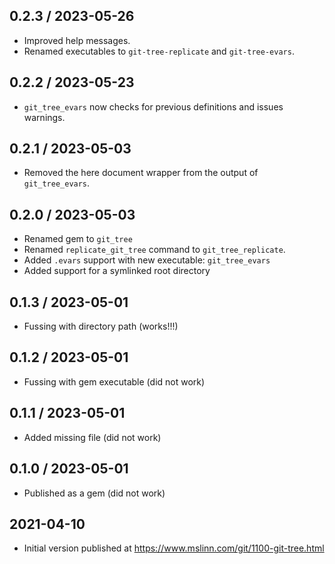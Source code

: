 ## 0.2.3 / 2023-05-26
  * Improved help messages.
  * Renamed executables to `git-tree-replicate` and `git-tree-evars`.

## 0.2.2 / 2023-05-23
  * `git_tree_evars` now checks for previous definitions and issues warnings.

## 0.2.1 / 2023-05-03
  * Removed the here document wrapper from the output of `git_tree_evars`.

## 0.2.0 / 2023-05-03
  * Renamed gem to `git_tree`
  * Renamed `replicate_git_tree` command to `git_tree_replicate`.
  * Added `.evars` support with new executable: `git_tree_evars`
  * Added support for a symlinked root directory

## 0.1.3 / 2023-05-01
  * Fussing with directory path (works!!!)

## 0.1.2 / 2023-05-01
  * Fussing with gem executable (did not work)

## 0.1.1 / 2023-05-01
  * Added missing file (did not work)

## 0.1.0 / 2023-05-01
  * Published as a gem (did not work)

## 2021-04-10
  * Initial version published at https://www.mslinn.com/git/1100-git-tree.html

